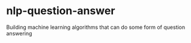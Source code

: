 # nlp-question-answer
Building machine learning algorithms that can do some form of question answering 
